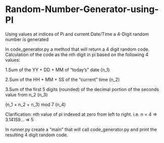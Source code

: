 # Random-Number-Generator-using-PI
Using values at indices of Pi and current Date/Time a 4-Digit random number is generated



In code_generator.py a method that will return a 4 digit random code.
Calculation of the code as the nth digit in pi based on the following 4 values:

1.Sum of the YY + DD + MM of “today’s” date (n_1)

2.Sum of the HH + MM + SS of the “current” time (n_2)

3.Sum of the first 5 digits (rounded) of the decimal portion of the seconds value from n_2 (n_3)

(n_1 + n_2 + n_3) mod 7 (n_4)

Clarification: nth value of pi indexed at zero from left to right.  i.e. n = 4 => 3.14159... => 5

In runner.py create a “main” that will call code_generator.py and print the resulting 4 digit random code.
